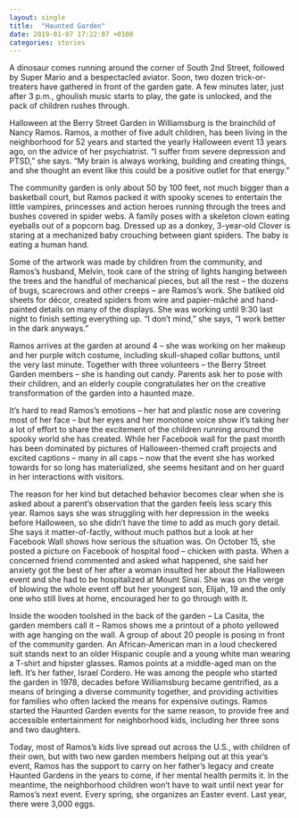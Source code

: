```yaml
---
layout: single
title:  "Haunted Garden"
date: 2019-01-07 17:22:07 +0100
categories: stories
---
```


A dinosaur comes running around the corner of South 2nd Street, followed by Super Mario and a bespectacled aviator. Soon, two dozen trick-or-treaters have gathered in front of the garden gate. A few minutes later, just after 3 p.m., ghoulish music starts to play, the gate is unlocked, and the pack of children rushes through.

Halloween at the Berry Street Garden in Williamsburg is the brainchild of Nancy Ramos. Ramos, a mother of five adult children, has been living in the neighborhood for 52 years and started the yearly Halloween event 13 years ago, on the advice of her psychiatrist. “I suffer from severe depression and PTSD,” she says. “My brain is always working, building and creating things, and she thought an event like this could be a positive outlet for that energy.”

The community garden is only about 50 by 100 feet, not much bigger than a basketball court, but Ramos packed it with spooky scenes to entertain the little vampires, princesses and action heroes running through the trees and bushes covered in spider webs. A family poses with a skeleton clown eating eyeballs out of a popcorn bag. Dressed up as a donkey, 3-year-old Clover is staring at a mechanized baby crouching between giant spiders. The baby is eating a human hand.

Some of the artwork was made by children from the community, and Ramos’s husband, Melvin, took care of the string of lights hanging between the trees and the handful of mechanical pieces, but all the rest – the dozens of bugs, scarecrows and other creeps – are Ramos’s work. She batiked old sheets for décor, created spiders from wire and papier-mâché and hand-painted details on many of the displays. She was working until 9:30 last night to finish setting everything up. “I don’t mind,” she says, “I work better in the dark anyways.”

Ramos arrives at the garden at around 4 – she was working on her makeup and her purple witch costume, including skull-shaped collar buttons, until the very last minute. Together with three volunteers – the Berry Street Garden members – she is handing out candy. Parents ask her to pose with their children, and an elderly couple congratulates her on the creative transformation of the garden into a haunted maze.

It’s hard to read Ramos’s emotions – her hat and plastic nose are covering most of her face – but her eyes and her monotone voice show it’s taking her a lot of effort to share the excitement of the children running around the spooky world she has created. While her Facebook wall for the past month has been dominated by pictures of Halloween-themed craft projects and excited captions – many in all caps – now that the event she has worked towards for so long has materialized, she seems hesitant and on her guard in her interactions with visitors.

The reason for her kind but detached behavior becomes clear when she is asked about a parent’s observation that the garden feels less scary this year. Ramos says she was struggling with her depression in the weeks before Halloween, so she didn’t have the time to add as much gory detail. She says it matter-of-factly, without much pathos but a look at her Facebook Wall shows how serious the situation was. On October 15, she posted a picture on Facebook of hospital food – chicken with pasta. When a concerned friend commented and asked what happened, she said her anxiety got the best of her after a woman insulted her about the Halloween event and she had to be hospitalized at Mount Sinai. She was on the verge of blowing the whole event off but her youngest son, Elijah, 19 and the only one who still lives at home, encouraged her to go through with it.

Inside the wooden toolshed in the back of the garden – La Casita, the garden members call it – Ramos shows me a printout of a photo yellowed with age hanging on the wall. A group of about 20 people is posing in front of the community garden. An African-American man in a loud checkered suit stands next to an older Hispanic couple and a young white man wearing a T-shirt and hipster glasses. Ramos points at a middle-aged man on the left. It’s her father, Israel Cordero. He was among the people who started the garden in 1978, decades before Williamsburg became gentrified, as a means of bringing a diverse community together, and providing activities for families who often lacked the means for expensive outings. Ramos started the Haunted Garden events for the same reason, to provide free and accessible entertainment for neighborhood kids, including her three sons and two daughters.

Today, most of Ramos’s kids live spread out across the U.S., with children of their own, but with two new garden members helping out at this year’s event, Ramos has the support to carry on her father’s legacy and create Haunted Gardens in the years to come, if her mental health permits it. In the meantime, the neighborhood children won’t have to wait until next year for Ramos’s next event. Every spring, she organizes an Easter event. Last year, there were 3,000 eggs.
